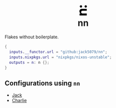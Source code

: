 <h1 align="center"><picture>
  <source media="(prefers-color-scheme: dark)" srcset="assets/logo-white.svg">
  <source media="(prefers-color-scheme: light)" srcset="assets/logo-black.svg">
  <img alt="" src="assets/logo-black.svg" width="24" height="33.1752">
</picture><br>nn</h1>

Flakes without boilerplate.

```nix
{
  inputs.__functor.url = "github:jack5079/nn";
  inputs.nixpkgs.url = "nixpkgs/nixos-unstable";
  outputs = n: n {};
}
```

## Configurations using `nn`

- [Jack](https://github.com/jack5079/dotfiles)
- [Charlie](https://github.com/caffeinatedcharlie/dotfiles)
